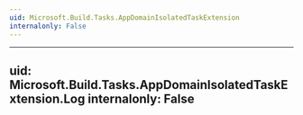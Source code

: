 ```yaml
---
uid: Microsoft.Build.Tasks.AppDomainIsolatedTaskExtension
internalonly: False
---
```


---
uid: Microsoft.Build.Tasks.AppDomainIsolatedTaskExtension.Log
internalonly: False
---
